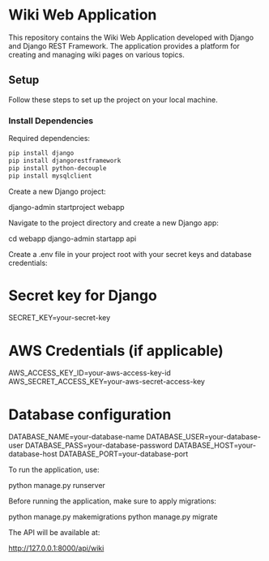 # Wiki Web Application

This repository contains the Wiki Web Application developed with Django and Django REST Framework. The application provides a platform for creating and managing wiki pages on various topics.

## Setup

Follow these steps to set up the project on your local machine.

### Install Dependencies

Required dependencies:

```bash
pip install django
pip install djangorestframework
pip install python-decouple
pip install mysqlclient
```

Create a new Django project:

django-admin startproject webapp

Navigate to the project directory and create a new Django app:

cd webapp
django-admin startapp api

Create a .env file in your project root with your secret keys and database credentials:

# Secret key for Django

SECRET_KEY=your-secret-key

# AWS Credentials (if applicable)

AWS_ACCESS_KEY_ID=your-aws-access-key-id
AWS_SECRET_ACCESS_KEY=your-aws-secret-access-key

# Database configuration

DATABASE_NAME=your-database-name
DATABASE_USER=your-database-user
DATABASE_PASS=your-database-password
DATABASE_HOST=your-database-host
DATABASE_PORT=your-database-port

To run the application, use:

python manage.py runserver

Before running the application, make sure to apply migrations:

python manage.py makemigrations
python manage.py migrate

The API will be available at:

http://127.0.0.1:8000/api/wiki
